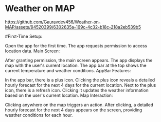 # Weather on MAP

https://github.com/Gauravdev456/Weather-on-MAP/assets/94520399/6302635a-169c-4c32-b18c-218a2eb539b5

#First-Time Setup:

Open the app for the first time.
The app requests permission to access location data.
Main Screen:

After granting permission, the main screen appears.
The app displays the map with the user's current location.
The app bar at the top shows the current temperature and weather conditions.
AppBar Features:

In the app bar, there is a plus icon.
Clicking the plus icon reveals a detailed hourly forecast for the next 4 days for the current location.
Next to the plus icon, there is a refresh icon. Clicking it updates the weather information based on the user's current location.
Map Interaction:

Clicking anywhere on the map triggers an action.
After clicking, a detailed hourly forecast for the next 4 days appears on the screen, providing weather conditions for each hour.
